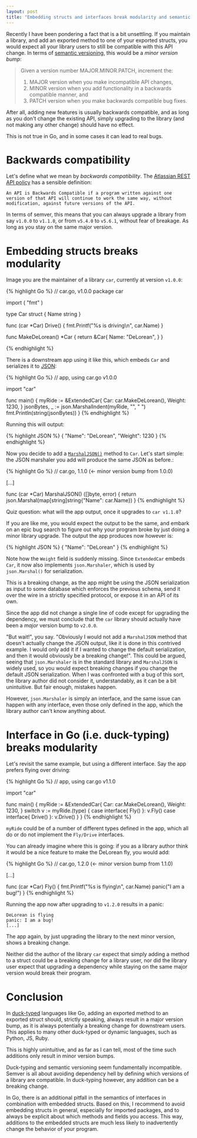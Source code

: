 ```yaml
---
layout: post
title: "Embedding structs and interfaces break modularity and semantic versioning in Go"
---
```


Recently I have been pondering a fact that is a bit unsettling. If you maintain a library,
and add an exported method to one of your exported structs, you would expect all your library users
to still be compatible with this API change. In terms of [semantic versioning](https://semver.org/),
this would be a *minor version bump*:

> Given a version number MAJOR.MINOR.PATCH, increment the:
> 1. MAJOR version when you make incompatible API changes,
> 2. MINOR version when you add functionality in a backwards compatible manner, and
> 3. PATCH version when you make backwards compatible bug fixes.

After all, adding new features is usually backwards compatible, and as long as you don't change the
existing API, simply upgrading to the library (and not making any other change) should have no
effect.

This is not true in Go, and in some cases it can lead to real bugs.

# Backwards compatibility

Let's define what we mean by *backwards compatibility*. The [Atlassian REST API
policy](https://developer.atlassian.com/platform/marketplace/atlassian-rest-api-policy/) has a
sensible definition:

`An API is Backwards Compatible if a program written against one version of that API will continue
to work the same way, without modification, against future versions of the API.`

In terms of semver, this means that you can always upgrade a library from say `v1.0.0` to `v1.1.0`,
or from `v5.4.0` to `v5.6.1`, without fear of breakage. As long as you stay on the same major
version.

# Embedding structs breaks modularity

Image you are the maintainer of a library `car`, currently at version `v1.0.0`:

{% highlight Go %}
// car.go, v1.0.0
package car

import (
	"fmt"
)

type Car struct {
	Name string
}

func (car *Car) Drive() {
	fmt.Printf("%s is driving\n", car.Name)
}

func MakeDeLorean() *Car {
	return &Car{
		Name: "DeLorean",
	}
}

{% endhighlight %}

There is a downstream app using it like this, which embeds `Car` and serializes it to
[JSON](https://www.json.org/json-en.html):

{% highlight Go %}
// app, using car.go v1.0.0

import "car"

func main() {
	myRide := &ExtendedCar{
		Car:    car.MakeDeLorean(),
		Weight: 1230,
	}
	jsonBytes, _ := json.MarshalIndent(myRide, "", "  ")
	fmt.Println(string(jsonBytes))
}
{% endhighlight %}

Running this will output:

{% highlight JSON %}
{
  "Name": "DeLorean",
  "Weight": 1230
}
{% endhighlight %}

Now you decide to add a [`MarshalJSON()`](https://golang.org/pkg/encoding/json/#Marshaler) method to
`Car`. Let's start simple: the JSON marshaler you add will produce the same JSON as before.:

{% highlight Go %}
// car.go, 1.1.0 (<- minor version bump from 1.0.0)

[...]

func (car *Car) MarshalJSON() ([]byte, error) {
	return json.Marshal(map[string]string{"Name": car.Name})
}
{% endhighlight %}

Quiz question: what will the app output, once it upgrades to `car v1.1.0`?

If you are like me, you would expect the output to be the same, and embark on an epic bug search to
figure out why your program broke by just doing a minor library upgrade. The output the app produces
now however is:

{% highlight JSON %}
{
  "Name": "DeLorean"
}
{% endhighlight %}

Note how the `Weight` field is suddenly missing. Since `ExtendedCar` embeds `Car`, it now also
implements `json.Marshaler`, which is used by `json.Marshal()` for serialization.

This is a breaking change, as the app might be using the JSON serialization as input to some
database which enforces the previous schema, send it over the wire in a strictly specified protocol,
or expose it in an API of its own.

Since the app did not change a single line of code except for upgrading the dependency, we must
conclude that the `car` library should actually have been a *major* version bump to `v2.0.0`.

"But wait!", you say. "Obviously I would not add a `MarshalJSON` method that doesn't actually change
the JSON output, like it is done in this contrived example. I would only add it if I wanted to
change the default serialization, and then it would obviously be a breaking change!". This could be
argued, seeing that `json.Marshaler` is in the standard library and `MarshalJSON` is widely used, so
you would expect breaking changes if you change the default JSON serialization. When I was
confronted with a bug of this sort, the library author did not consider it, understandably, as it
can be a bit unintuitive. But fair enough, mistakes happen.

However, `json.Marshaler` is simply an interface, and the same issue can happen with any interface,
even those only defined in the app, which the library author can't know anything about.

# Interface in Go (i.e. duck-typing) breaks modularity

Let's revisit the same example, but using a different interface. Say the app prefers flying over
driving:

{% highlight Go %}
// app, using car.go v1.1.0

import "car"

func main() {
	myRide := &ExtendedCar{
		Car:    car.MakeDeLorean(),
		Weight: 1230,
	}
	switch v := myRide.(type) {
	case interface{ Fly() }:
		v.Fly()
	case interface{ Drive() }:
		v.Drive()
	}
}
{% endhighlight %}

`myRide` could be of a number of different types defined in the app, which all do or do not
implement the `Fly/Drive` interfaces.

You can already imagine where this is going: if you as a library author think it would be a nice
feature to make the DeLorean fly, you would add:

{% highlight Go %}
// car.go, 1.2.0 (<- minor version bump from 1.1.0)

[...]

func (car *Car) Fly() {
	fmt.Printf("%s is flying\n", car.Name)
	panic("I am a bug!")
}
{% endhighlight %}

Running the app now after upgrading to `v1.2.0` results in a panic:

```
DeLorean is flying
panic: I am a bug!
[...]
```

The app again, by just upgrading the library to the next minor version, shows a breaking change.

Neither did the author of the library `car` expect that simply adding a method to a struct could be
a breaking change for a library user, nor did the library user expect that upgrading a dependency
while staying on the same major version would break their program.

# Conclusion

In [duck-typed](https://en.wikipedia.org/wiki/Duck_typing) languages like Go, adding an exported
method to an exported struct should, strictly speaking, always result in a major version bump, as it
is always potentially a breaking change for downstream users. This applies to many other duck-typed
or dynamic languages, such as Python, JS, Ruby.

This is highly unintuitive, and as far as I can tell, most of the time such additions only result in
minor version bumps.

Duck-typing and semantic versioning seem fundamentally incompatible. Semver is all about avoiding
dependency hell by defining which versions of a library are compatible. In duck-typing however, any
addition can be a breaking change.

In Go, there is an additional pitfall in the semantics of interfaces in combination with embedded
structs. Based on this, I recommend to avoid embedding structs in general, especially for imported
packages, and to always be explicit about which methods and fields you access. This way, additions
to the embedded structs are much less likely to inadvertently change the behavior of your program.
